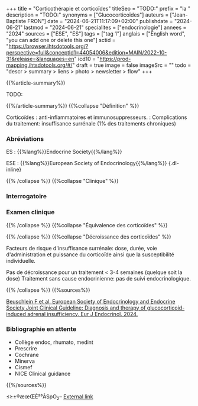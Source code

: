 +++
title = "Corticothérapie et corticoïdes"
titleSeo = "TODO:"
prefix = "la "
description = "TODO:"
synonyms = ["Glucocorticoïdes"]
auteurs = ["Jean-Baptiste FRON"]
date = "2024-06-21T11:17:09+02:00"
publishdate = "2024-06-21"
lastmod = "2024-06-21"
specialites = ["endocrinologie"]
annees = "2024"
sources = ["ESE", "ES"]
tags = ["tag 1"]
anglais = ["English word", "you can add one or delete this one"]
sctid = "https://browser.ihtsdotools.org/?perspective=full&conceptId1=44054006&edition=MAIN/2022-10-31&release=&languages=en"
icd10 = "https://prod-mapping.ihtsdotools.org/#/"
draft = true
image = false
imageSrc = ""
todo = "descr > summary > liens > photo > newsletter > flow"
+++

{{%article-summary%}}

TODO:

{{%/article-summary%}}
{{%collapse "Définition" %}}

Corticoïdes
: anti-inflammatoires et immunosuppresseurs.
: Complications du traitement: insuffisance surrénale (1% des traitements chroniques)

### Abréviations

ES
: {{%lang%}}Endocrine Society{{%/lang%}}

ESE
: {{%lang%}}European Society of Endocrinology{{%/lang%}}
{.dl-inline}

{{% /collapse %}}
{{%collapse "Clinique" %}}

### Interrogatoire

### Examen clinique

{{% /collapse %}}
{{%collapse "Équivalence des corticoïdes" %}}


{{% /collapse %}}
{{%collapse "Décroissance des corticoïdes" %}}

Facteurs de risque d'insuffisance surrénale: dose, durée, voie d'administration et puissance du corticoïde ainsi que la susceptibilité individuelle.

Pas de décroissance pour un traitement < 3-4 semaines (quelque soit la dose)
Traitement sans cause endocrinienne: pas de suivi endocrinologique.

{{% /collapse %}}
{{%sources%}}

[Beuschlein F et al. European Society of Endocrinology and Endocrine Society Joint Clinical Guideline: Diagnosis and therapy of glucocorticoid-induced adrenal insufficiency. Eur J Endocrinol. 2024.](https://academic.oup.com/ejendo/article/190/5/G25/7663654)

### Bibliographie en attente

- Collège endoc, rhumato, medint
- Prescrire
- Cochrane
- Minerva
- Cismef
- NICE Clinical guidance

{{%/sources%}}

≤≥±®æœŒÈ²³ÂSpO<sub>2</sub>–
[External link](https://discourse.gohugo.io/ "{rel='nofollow'}")
